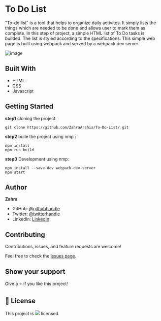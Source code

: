 # To Do List
"To-do list" is a tool that helps to organize daily activites. It simply lists the things which are needed to be done and allows user to mark them as complete.
In this step of project, a simple HTML list of To Do tasks is builded. The list is styled according to the specifications. This simple web page is built using webpack and served by a webpack dev server.
 
 ![image](https://user-images.githubusercontent.com/78906545/155178401-6c90566a-6c96-44bb-9715-86f21f3c1fdc.png)

## Built With
- HTML
- CSS
- Javascript

## Getting Started
**step1** cloning the project:
```
git clone https://github.com/ZahraArshia/To-Do-List/.git 
```
**step2** buile the project using nmp :
```
npm install
npm run build
```
**step3** Development using nmp:
```
npm install --save-dev webpack-dev-server
npm start   
```

## Author
**Zahra**
- GitHub: [@githubhandle](https://github.com/githubhandle)
- Twitter: [@twitterhandle](https://twitter.com/twitterhandle)
- LinkedIn: [LinkedIn](https://linkedin.com/in/linkedinhandle)

## Contributing

Contributions, issues, and feature requests are welcome!

Feel free to check the [issues page](../../issues/).

## Show your support

Give a ⭐️ if you like this project!

## 📝 License

This project is ![](https://img.shields.io/badge/Microverse-blueviolet) licensed.
